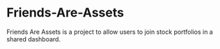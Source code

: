 # Friends-Are-Assets
Friends Are Assets is a project to allow users to join stock portfolios in a shared dashboard.
